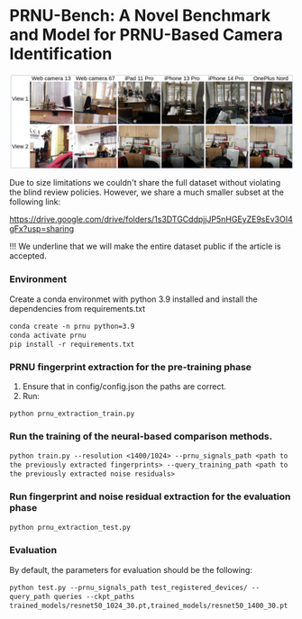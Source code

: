 # PRNU-Bench: A Novel Benchmark and Model for PRNU-Based Camera Identification

![](assets/samples_dataset.png)

Due to size limitations we couldn't share the full dataset without violating the blind review policies. However, we share a much smaller subset at the following link:

https://drive.google.com/drive/folders/1s3DTGCddpjjJP5nHGEyZE9sEv3OI4gFx?usp=sharing

!!! We underline that we will make the entire dataset public if the article is accepted.

### Environment
Create a conda environmet with python 3.9 installed and install the dependencies from requirements.txt
```
conda create -n prnu python=3.9
conda activate prnu
pip install -r requirements.txt
```
### PRNU fingerprint extraction for the pre-training phase

1. Ensure that in config/config.json the paths are correct.
2. Run:
```
python prnu_extraction_train.py
```

### Run the training of the neural-based comparison methods.
```
python train.py --resolution <1400/1024> --prnu_signals_path <path to the previously extracted fingerprints> --query_training_path <path to the previously extracted noise residuals>
```

### Run fingerprint and noise residual extraction for the evaluation phase
```
python prnu_extraction_test.py
```

### Evaluation
By default, the parameters for evaluation should be the following:
```
python test.py --prnu_signals_path test_registered_devices/ --query_path queries --ckpt_paths trained_models/resnet50_1024_30.pt,trained_models/resnet50_1400_30.pt
```
